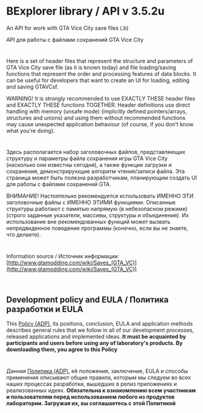 # BExplorer library / API v 3.5.2u


An API for work with GTA Vice City save files (.b)

API для работы с файлами сохранений GTA Vice City


#

Here is a set of header files that represent the structure and parameters of GTA Vice City save file
(as it is known today) and file loading/saving functions that represent the order and processing
features of data blocks. It can be useful for developers that want to create an UI for loading,
editing and saving GTAVCsf.

WARNING! It is strongly recommended to use EXACTLY THESE header files and EXACTLY THESE functions TOGETHER.
Header definitions use direct handling with memory (unsafe mode) (implicitly defined pointers/arrays,
structures and unions) and using them without recommended functions may cause unexpected application behaviour
(of course, if you don't know what you're doing).

#

Здесь располагается набор заголовочных файлов, представляющих структуру и параметры файла сохранения игры GTA Vice City
(насколько они известны сегодня), а также функции загрузки и сохранения, демонстрирующие алгоритм чтения/записи файла.
Эта страница может быть полезна разработчикам, планирующим создать UI для работы с файлами сохранений GTA.

ВНИМАНИЕ! Настоятельно рекомендуется использовать ИМЕННО ЭТИ заголовочные файлы с ИМЕННО ЭТИМИ функциями. Описанные структуры
работают с памятью напрямую (в небезопасном режиме) (строго заданные указатели, массивы, структуры и объединения). Их использование
вне рекомендованных функций может вызвать непредвиденное поведение программы (конечно, если вы не знаете, что делаете).

#

Information source / Источник информации: [http://www.gtamodding.com/wiki/Saves_(GTA_VC)](http://www.gtamodding.com/wiki/Saves_(GTA_VC))

&nbsp;



## Development policy and EULA / Политика разработки и EULA

This [Policy (ADP)](https://vk.com/@rd_aaow_fdl-adp), its positions, conclusion, EULA and application methods
describes general rules that we follow in all of our development processes, released applications and implemented
ideas.
**It must be acquainted by participants and users before using any of laboratory's products.
By downloading them, you agree to this Policy**

#

Данная [Политика (ADP)](https://vk.com/@rd_aaow_fdl-adp), её положения, заключение, EULA и способы применения
описывают общие правила, которым мы следуем во всех наших процессах разработки, вышедших в релиз приложениях
и реализованных идеях.
**Обязательна к ознакомлению всем участникам и пользователям перед использованием любого из продуктов лаборатории.
Загружая их, вы соглашаетесь с этой Политикой**
